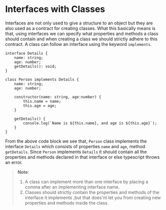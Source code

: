 # Interfaces with Classes

Interfaces are not only used to give a structure to an object but they are also used as a contract for creating classes. What this basically means is that, using interfaces we can specify what properties and methods a class should contain and when creating a class we should strictly adhere to this contract. A class can follow an interface using the keyword `implements`. 

```
interface Details {
    name: string;
    age: number;
    getDetails(): void;
}

class Person implements Details {
    name: string;
    age: number;

    constructor(name: string, age:number) {
        this.name = name;
        this.age = age;
    }

    getDetails() {
        console.log(`Name is ${this.name}, and age is ${this.age}`);
    }
}
```
From the above code block we see that, `Person` class implements the interface `Details` which consists of properties `name` and `age`, method `getDetails`. Since `Person` implements `Details` it should contain all the properties and methods declared in that interface or else typescript throws an error.

> **Note**: 
> 1. A class can implement more than one interface by placing a comma after an implementing interface name.
> 2. Classes should strictly contain the properties and methods of the interface it implements ,but that does'nt let you from creating new properties and methods inside the class.